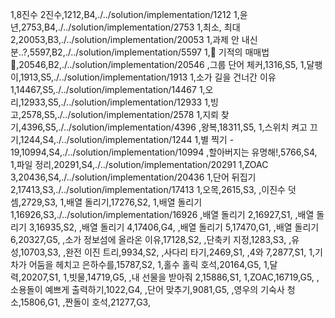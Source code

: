 1,8진수 2진수,1212,B4,./../solution/implementation/1212
1,윤년,2753,B4,./../solution/implementation/2753
1,최소, 최대 2,20053,B3,./../solution/implementation/20053
1,과제 안 내신 분..?,5597,B2,./../solution/implementation/5597
1,🐜 기적의 매매법 🐜,20546,B2,./../solution/implementation/20546
,그룹 단어 체커,1316,S5,
1,달팽이,1913,S5,./../solution/implementation/1913
1,소가 길을 건너간 이유 1,14467,S5,./../solution/implementation/14467
1,오리,12933,S5,./../solution/implementation/12933
1,빙고,2578,S5,./../solution/implementation/2578
1,지뢰 찾기,4396,S5,./../solution/implementation/4396
,왕복,18311,S5,
1,스위치 켜고 끄기,1244,S4,./../solution/implementation/1244
1,별 찍기 - 19,10994,S4,./../solution/implementation/10994
,할아버지는 유명해!,5766,S4,
1,파일 정리,20291,S4,./../solution/implementation/20291
1,ZOAC 3,20436,S4,./../solution/implementation/20436
1,단어 뒤집기 2,17413,S3,./../solution/implementation/17413
1,오목,2615,S3,
,이진수 덧셈,2729,S3,
1,배열 돌리기,17276,S2,
1,배열 돌리기 1,16926,S3,./../solution/implementation/16926
,배열 돌리기 2,16927,S1,
,배열 돌리기 3,16935,S2,
,배열 돌리기 4,17406,G4,
,배열 돌리기 5,17470,G1,
,배열 돌리기 6,20327,G5,
,소가 정보섬에 올라온 이유,17128,S2,
,단축키 지정,1283,S3,
,유성,10703,S3,
,완전 이진 트리,9934,S2,
,사다리 타기,2469,S1,
,4와 7,2877,S1,
1,기차가 어둠을 헤치고 은하수를,15787,S2,
1,홀수 홀릭 호석,20164,G5,
1,달력,20207,S1,
1,빗물,14719,G5,
,내 선물을 받아줘 2,15886,S1,
1,ZOAC,16719,G5,
,소용돌이 예쁘게 출력하기,1022,G4,
,단어 맞추기,9081,G5,
,영우의 기숙사 청소,15806,G1,
,짠돌이 호석,21277,G3,
